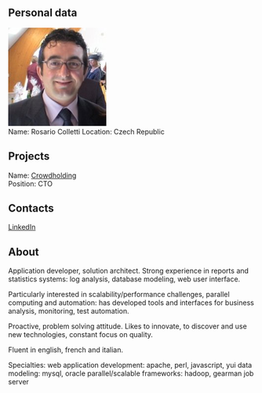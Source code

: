 ## Personal data
![Rosario Colletti photo](../people/photo/rosario_colletti.jpg)  
Name: Rosario Colletti
Location: Czech Republic
## Projects 
Name: [Crowdholding](../projects/crowdholding.md)  
Position: CTO 
## Contacts
[LinkedIn](https://www.linkedin.com/in/rosario-colletti-1923781b/)  

## About
Application developer, solution architect. Strong experience in reports and statistics systems: log analysis, database modeling, web user interface. 

Particularly interested in scalability/performance challenges, parallel computing and automation: has developed tools and interfaces for business analysis, monitoring, test automation.

Proactive, problem solving attitude. Likes to innovate, to discover and use new technologies, constant focus on quality.

Fluent in english, french and italian.

Specialties: web application development: apache, perl, javascript, yui
data modeling: mysql, oracle
parallel/scalable frameworks: hadoop, gearman job server